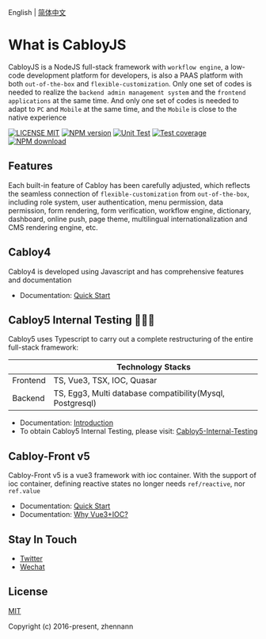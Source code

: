 English | [简体中文](./README.zh-CN.md)

# What is CabloyJS

CabloyJS is a NodeJS full-stack framework with `workflow engine`, a low-code development platform for developers, is also a PAAS platform with both `out-of-the-box` and `flexible-customization`. Only one set of codes is needed to realize the `backend admin management system` and the `frontend applications` at the same time. And only one set of codes is needed to adapt to `PC` and `Mobile` at the same time, and the `Mobile` is close to the native experience

[![LICENSE MIT][license-image]][license-url]
[![NPM version][npm-image]][npm-url]
[![Unit Test][test-image]][test-url]
[![Test coverage][codecov-image]][codecov-url]
[![NPM download][download-image]][download-url]

[license-image]: https://img.shields.io/badge/license-MIT-blue.svg
[license-url]: https://github.com/cabloy/cabloy/blob/master/LICENSE
[npm-image]: https://img.shields.io/npm/v/cabloy.svg?style=flat-square
[npm-url]: https://npmjs.com/package/cabloy
[test-image]: https://github.com/cabloy/cabloy/workflows/actions-unittest/badge.svg
[test-url]: https://github.com/cabloy/cabloy/actions
[codecov-image]: https://img.shields.io/codecov/c/github/cabloy/cabloy.svg?style=flat-square
[codecov-url]: https://codecov.io/gh/cabloy/cabloy
[download-image]: https://img.shields.io/npm/dm/cabloy?color=orange&label=npm%20downloads
[download-url]: https://npmjs.com/package/cabloy


## Features

Each built-in feature of Cabloy has been carefully adjusted, which reflects the seamless connection of `flexible-customization` from `out-of-the-box`, including role system, user authentication, menu permission, data permission, form rendering, form verification, workflow engine, dictionary, dashboard, online push, page theme, multilingual internationalization and CMS rendering engine, etc.

## Cabloy4

Cabloy4 is developed using Javascript and has comprehensive features and documentation

- Documentation: [Quick Start](https://cabloy.com/articles/guide-quick-start.html)

## Cabloy5 Internal Testing 🚀🚀🚀

Cabloy5 uses Typescript to carry out a complete restructuring of the entire full-stack framework:

|          | Technology Stacks                                         |
| -------- | --------------------------------------------------------- |
| Frontend | TS, Vue3, TSX, IOC, Quasar                                |
| Backend  | TS, Egg3, Multi database compatibility(Mysql, Postgresql) |

- Documentation: [Introduction](https://zova.cabloy.com/cabloy/start/introduction.html)
- To obtain Cabloy5 Internal Testing, please visit: [Cabloy5-Internal-Testing](https://store.cabloy.com/articles/Cabloy5-Internal-Testing.html)

## Cabloy-Front v5

Cabloy-Front v5 is a vue3 framework with ioc container. With the support of ioc container, defining reactive states no longer needs `ref/reactive`, nor `ref.value`

- Documentation: [Quick Start](https://zova.cabloy.com/guide/start/introduction.html)
- Documentation: [Why Vue3+IOC?](https://zova.cabloy.com/guide/start/why.html)

## Stay In Touch

- [Twitter](https://twitter.com/zhennann2024)
- [Wechat](./docs/assets/images/wx-zhennann.jpg)

## License

[MIT](./LICENSE)

Copyright (c) 2016-present, zhennann
